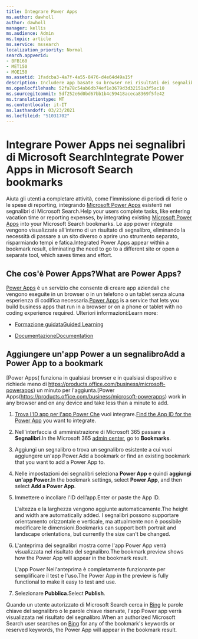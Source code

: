 ```yaml
---
title: Integrare Power Apps
ms.author: dawholl
author: dawholl
manager: kellis
ms.audience: Admin
ms.topic: article
ms.service: mssearch
localization_priority: Normal
search.appverid:
- BFB160
- MET150
- MOE150
ms.assetid: 1fadcba3-4a7f-4a55-8476-d4e64d49a15f
description: Includere app basate su browser nei risultati dei segnalibri per Microsoft Search
ms.openlocfilehash: 52fa78c54ab6db74ef1e3679d3d32151a3f5ac10
ms.sourcegitcommit: 5df252e6d0bd67bb1b4c59418aceca8369f5fe42
ms.translationtype: MT
ms.contentlocale: it-IT
ms.lasthandoff: 03/23/2021
ms.locfileid: "51031702"
---
```

# <a name="integrate-power-apps-in-microsoft-search-bookmarks"></a><span data-ttu-id="6f28c-103">Integrare Power Apps nei segnalibri di Microsoft Search</span><span class="sxs-lookup"><span data-stu-id="6f28c-103">Integrate Power Apps in Microsoft Search bookmarks</span></span>
   
<span data-ttu-id="6f28c-104">Aiuta gli utenti a completare attività, come l'immissione di periodi di ferie o le spese di reporting, integrando [Microsoft Power Apps](https://products.office.com/business/microsoft-powerapps) esistenti nei segnalibri di Microsoft Search.</span><span class="sxs-lookup"><span data-stu-id="6f28c-104">Help your users complete tasks, like entering vacation time or reporting expenses, by integrating existing [Microsoft Power Apps](https://products.office.com/business/microsoft-powerapps) into your Microsoft Search bookmarks.</span></span> <span data-ttu-id="6f28c-105">Le app power integrate vengono visualizzate all'interno di un risultato di segnalibro, eliminando la necessità di passare a un sito diverso o aprire uno strumento separato, risparmiando tempi e fatica.</span><span class="sxs-lookup"><span data-stu-id="6f28c-105">Integrated Power Apps appear within a bookmark result, eliminating the need to go to a different site or open a separate tool, which saves times and effort.</span></span>
  
## <a name="what-are-power-apps"></a><span data-ttu-id="6f28c-106">Che cos'è Power Apps?</span><span class="sxs-lookup"><span data-stu-id="6f28c-106">What are Power Apps?</span></span>

<span data-ttu-id="6f28c-107">[Power Apps](https://products.office.com/business/microsoft-powerapps) è un servizio che consente di creare app aziendali che vengono eseguite in un browser o in un telefono o un tablet senza alcuna esperienza di codifica necessaria.</span><span class="sxs-lookup"><span data-stu-id="6f28c-107">[Power Apps](https://products.office.com/business/microsoft-powerapps) is a service that lets you build business apps that run in a browser or on a phone or tablet with no coding experience required.</span></span> <span data-ttu-id="6f28c-108">Ulteriori informazioni:</span><span class="sxs-lookup"><span data-stu-id="6f28c-108">Learn more:</span></span>
  
- [<span data-ttu-id="6f28c-109">Formazione guidata</span><span class="sxs-lookup"><span data-stu-id="6f28c-109">Guided Learning</span></span>](/learn/browse/?products=powerapps)
    
- [<span data-ttu-id="6f28c-110">Documentazione</span><span class="sxs-lookup"><span data-stu-id="6f28c-110">Documentation</span></span>](/powerapps/)
    
## <a name="add-a-power-app-to-a-bookmark"></a><span data-ttu-id="6f28c-111">Aggiungere un'app Power a un segnalibro</span><span class="sxs-lookup"><span data-stu-id="6f28c-111">Add a Power App to a bookmark</span></span>

<span data-ttu-id="6f28c-112">[Power Apps( funziona in qualsiasi browser e in qualsiasi dispositivo e richiede meno di https://products.office.com/business/microsoft-powerapps) un minuto per l'aggiunta.</span><span class="sxs-lookup"><span data-stu-id="6f28c-112">[Power Apps(https://products.office.com/business/microsoft-powerapps) work in any browser and on any device and take less than a minute to add.</span></span>
  
1. <span data-ttu-id="6f28c-113">[Trova l'ID app per l'app Power Che](/powerapps/maker/canvas-apps/get-sessionid#get-an-app-id) vuoi integrare.</span><span class="sxs-lookup"><span data-stu-id="6f28c-113">[Find the App ID for the Power App](/powerapps/maker/canvas-apps/get-sessionid#get-an-app-id) you want to integrate.</span></span>
    
2. <span data-ttu-id="6f28c-114">Nell'interfaccia di amministrazione [](https://admin.microsoft.com)di Microsoft 365 passare a **Segnalibri**.</span><span class="sxs-lookup"><span data-stu-id="6f28c-114">In the Microsoft 365 [admin center](https://admin.microsoft.com), go to **Bookmarks**.</span></span>
    
3. <span data-ttu-id="6f28c-115">Aggiungi un segnalibro o trova un segnalibro esistente a cui vuoi aggiungere un'app Power.</span><span class="sxs-lookup"><span data-stu-id="6f28c-115">Add a bookmark or find an existing bookmark that you want to add a Power App to.</span></span>
    
4. <span data-ttu-id="6f28c-116">Nelle impostazioni dei segnalibri seleziona **Power App** e quindi **aggiungi un'app Power.**</span><span class="sxs-lookup"><span data-stu-id="6f28c-116">In the bookmark settings, select **Power App**, and then select **Add a Power App**.</span></span>
    
5. <span data-ttu-id="6f28c-117">Immettere o incollare l'ID dell’app.</span><span class="sxs-lookup"><span data-stu-id="6f28c-117">Enter or paste the App ID.</span></span>
    
    <span data-ttu-id="6f28c-118">L'altezza e la larghezza vengono aggiunte automaticamente.</span><span class="sxs-lookup"><span data-stu-id="6f28c-118">The height and width are automatically added.</span></span> <span data-ttu-id="6f28c-119">I segnalibri possono supportare orientamento orizzontale e verticale, ma attualmente non è possibile modificare le dimensioni.</span><span class="sxs-lookup"><span data-stu-id="6f28c-119">Bookmarks can support both portrait and landscape orientations, but currently the size can't be changed.</span></span>
    
6. <span data-ttu-id="6f28c-120">L'anteprima dei segnalibri mostra come l'app Power App verrà visualizzata nel risultato del segnalibro.</span><span class="sxs-lookup"><span data-stu-id="6f28c-120">The bookmark preview shows how the Power App will appear in the bookmark result.</span></span>
    
    <span data-ttu-id="6f28c-121">L'app Power Nell'anteprima è completamente funzionante per semplificare il test e l'uso.</span><span class="sxs-lookup"><span data-stu-id="6f28c-121">The Power App in the preview is fully functional to make it easy to test and use.</span></span>
    
7. <span data-ttu-id="6f28c-122">Selezionare **Pubblica**.</span><span class="sxs-lookup"><span data-stu-id="6f28c-122">Select **Publish**.</span></span>
    
<span data-ttu-id="6f28c-123">Quando un utente autorizzato di Microsoft Search cerca in [Bing](https://Bing.com) le parole chiave del segnalibro o le parole chiave riservate, l'app Power app verrà visualizzata nel risultato del segnalibro.</span><span class="sxs-lookup"><span data-stu-id="6f28c-123">When an authorized Microsoft Search user searches on [Bing](https://Bing.com) for any of the bookmark's keywords or reserved keywords, the Power App will appear in the bookmark result.</span></span>